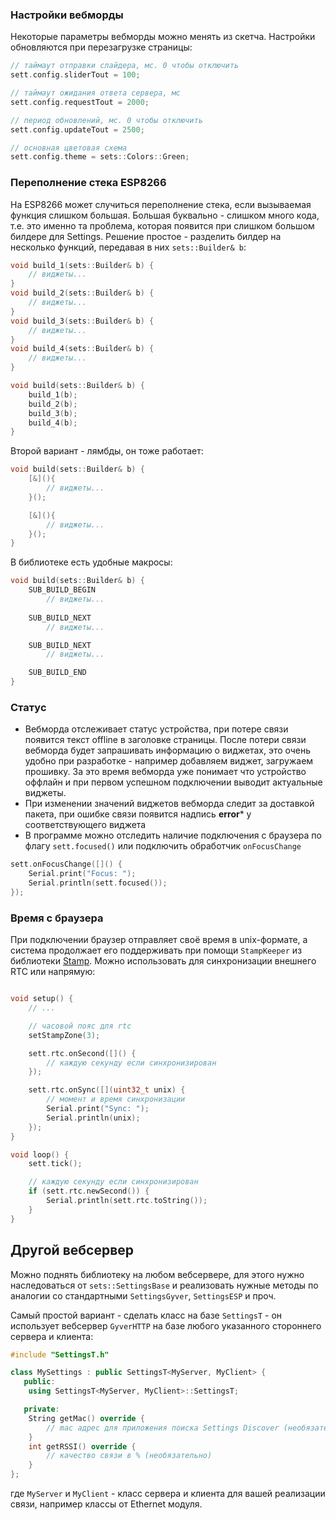 ### Настройки вебморды
Некоторые параметры вебморды можно менять из скетча. Настройки обновляются при перезагрузке страницы:

```cpp
// таймаут отправки слайдера, мс. 0 чтобы отключить
sett.config.sliderTout = 100;

// таймаут ожидания ответа сервера, мс
sett.config.requestTout = 2000;

// период обновлений, мс. 0 чтобы отключить
sett.config.updateTout = 2500;

// основная цветовая схема
sett.config.theme = sets::Colors::Green;
```

### Переполнение стека ESP8266
На ESP8266 может случиться переполнение стека, если вызываемая функция слишком большая. Большая буквально - слишком много кода, т.е. это именно та проблема, которая появится при слишком большом билдере для Settings. Решение простое - разделить билдер на несколько функций, передавая в них `sets::Builder& b`:

```cpp
void build_1(sets::Builder& b) {
    // виджеты...
}
void build_2(sets::Builder& b) {
    // виджеты...
}
void build_3(sets::Builder& b) {
    // виджеты...
}
void build_4(sets::Builder& b) {
    // виджеты...
}

void build(sets::Builder& b) {
    build_1(b);
    build_2(b);
    build_3(b);
    build_4(b);
}
```

Второй вариант - лямбды, он тоже работает:

```cpp
void build(sets::Builder& b) {
    [&](){
        // виджеты...
    }();

    [&](){
        // виджеты...
    }();
}
```

В библиотеке есть удобные макросы:

```cpp
void build(sets::Builder& b) {
    SUB_BUILD_BEGIN
        // виджеты...
        
    SUB_BUILD_NEXT
        // виджеты...

    SUB_BUILD_NEXT
        // виджеты...

    SUB_BUILD_END
}
```

### Статус
- Вебморда отслеживает статус устройства, при потере связи появится текст offline в заголовке страницы. После потери связи вебморда будет запрашивать информацию о виджетах, это очень удобно при разработке - например добавляем виджет, загружаем прошивку. За это время вебморда уже понимает что устройство оффлайн и при первом успешном подключении выводит актуальные виджеты.
- При изменении значений виджетов вебморда следит за доставкой пакета, при ошибке связи появится надпись **error*** у соответствующего виджета
- В программе можно отследить наличие подключения с браузера по флагу `sett.focused()` или подключить обработчик `onFocusChange`

```cpp
sett.onFocusChange([]() {
    Serial.print("Focus: ");
    Serial.println(sett.focused());
});
```

### Время с браузера
При подключении браузер отправляет своё время в unix-формате, а система продолжает его поддерживать при помощи `StampKeeper` из библиотеки [Stamp](https://github.com/GyverLibs/Stamp). Можно использовать для синхронизации внешнего RTC или напрямую:

```cpp

void setup() {
    // ...

    // часовой пояс для rtc
    setStampZone(3);

    sett.rtc.onSecond([]() {
        // каждую секунду если синхронизирован
    });

    sett.rtc.onSync([](uint32_t unix) {
        // момент и время синхронизации
        Serial.print("Sync: ");
        Serial.println(unix);
    });
}

void loop() {
    sett.tick();

    // каждую секунду если синхронизирован
    if (sett.rtc.newSecond()) {
        Serial.println(sett.rtc.toString());
    }
}
```

## Другой вебсервер
Можно поднять библиотеку на любом вебсервере, для этого нужно наследоваться от `sets::SettingsBase` и реализовать нужные методы по аналогии со стандартными `SettingsGyver`, `SettingsESP` и проч.

Самый простой вариант - сделать класс на базе `SettingsT` - он использует вебсервер `GyverHTTP` на базе любого указанного стороннего сервера и клиента:

```cpp
#include "SettingsT.h"

class MySettings : public SettingsT<MyServer, MyClient> {
   public:
    using SettingsT<MyServer, MyClient>::SettingsT;

   private:
    String getMac() override {
        // mac адрес для приложения поиска Settings Discover (необязательно)
    }
    int getRSSI() override {
        // качество связи в % (необязательно)
    }
};
```

где `MyServer` и `MyClient` - класс сервера и клиента для вашей реализации связи, например классы от Ethernet модуля.